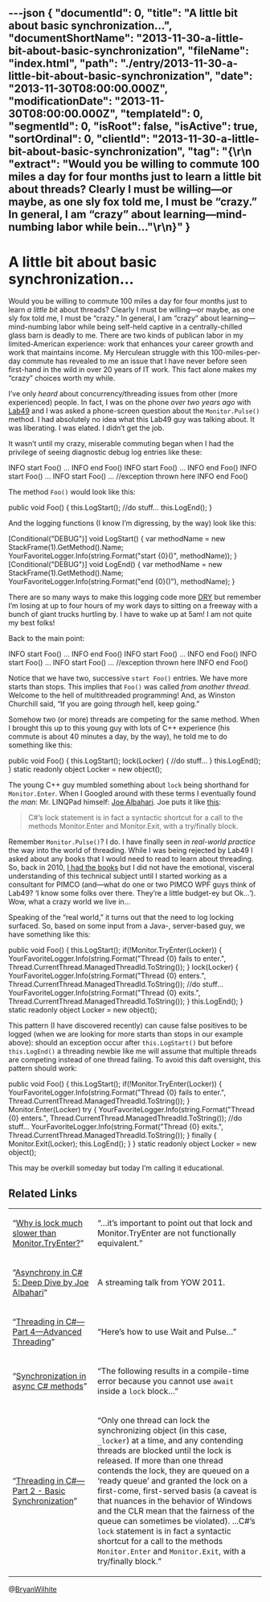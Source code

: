 ---json
{
  "documentId": 0,
  "title": "A little bit about basic synchronization…",
  "documentShortName": "2013-11-30-a-little-bit-about-basic-synchronization",
  "fileName": "index.html",
  "path": "./entry/2013-11-30-a-little-bit-about-basic-synchronization",
  "date": "2013-11-30T08:00:00.000Z",
  "modificationDate": "2013-11-30T08:00:00.000Z",
  "templateId": 0,
  "segmentId": 0,
  "isRoot": false,
  "isActive": true,
  "sortOrdinal": 0,
  "clientId": "2013-11-30-a-little-bit-about-basic-synchronization",
  "tag": "{\r\n  \"extract\": \"Would you be willing to commute 100 miles a day for four months just to learn a little bit about threads? Clearly I must be willing—or maybe, as one sly fox told me, I must be “crazy.” In general, I am “crazy” about learning—mind-numbing labor while bein...\"\r\n}"
}
---

# A little bit about basic synchronization…

Would you be willing to commute 100 miles a day for four months just to learn *a little bit* about threads? Clearly I must be willing—or maybe, as one sly fox told me, I must be “crazy.” In general, I am “crazy” about learning—mind-numbing labor while being self-held captive in a centrally-chilled glass barn is deadly to me. There are two kinds of publican labor in my limited-American experience: work that enhances your career growth and work that maintains income. My Herculean struggle with this 100-miles-per-day commute has revealed to me an issue that I have never before seen first-hand in the wild in over 20 years of IT work. This fact alone makes my “crazy” choices worth my while.

I’ve only *heard* about concurrency/threading issues from other (more experienced) people. In fact, I was on the phone *over two years ago* with [Lab49](http://www.lab49.com/) and I was asked a phone-screen question about the `Monitor.Pulse()` method. I had absolutely no idea what this Lab49 guy was talking about. It was liberating. I was elated. I didn’t get the job.

It wasn’t until my crazy, miserable commuting began when I had the privilege of seeing diagnostic debug log entries like these:

INFO start Foo()
       …
    INFO end Foo()
    INFO start Foo()
       …
    INFO end Foo()
    INFO start Foo()
       …
    INFO start Foo()
       … //exception thrown here
    INFO end Foo()

The method `Foo()` would look like this:

public void Foo()
    {
        this.LogStart();
        //do stuff…
        this.LogEnd();
    }

And the logging functions (I know I’m digressing, by the way) look like this:

[Conditional("DEBUG")]
    void LogStart()
    {
        var methodName = new StackFrame(1).GetMethod().Name;
        YourFavoriteLogger.Info(string.Format("start {0}()", methodName));
    }
    [Conditional("DEBUG")]
    void LogEnd()
    {
        var methodName = new StackFrame(1).GetMethod().Name;
        YourFavoriteLogger.Info(string.Format("end {0}()"), methodName);
    }

There are so many ways to make this logging code more [DRY](http://en.wikipedia.org/wiki/Don't_repeat_yourself) but remember I’m losing at up to four hours of my work days to sitting on a freeway with a bunch of giant trucks hurtling by. I have to wake up at 5am! I am not quite my best folks!

Back to the main point:

INFO start Foo()
       …
    INFO end Foo()
    INFO start Foo()
       …
    INFO end Foo()
    INFO start Foo()
       …
    INFO start Foo()
       … //exception thrown here
    INFO end Foo()

Notice that we have two, successive `start Foo()` entries. We have more starts than stops. This implies that `Foo()` was called *from another thread*. Welcome to the hell of multithreaded programming! And, as Winston Churchill said, “If you are going *through* hell, keep going.”

Somehow two (or more) threads are competing for the same method. When I brought this up to this young guy with lots of C++ experience (his commute is about 40 minutes a day, by the way), he told me to do something like this:

public void Foo()
    {
        this.LogStart();
        lock(Locker)
        {
            //do stuff…
        }
        this.LogEnd();
    }
    static readonly object Locker = new object();

The young C++ guy mumbled something about `lock` being shorthand for `Monitor.Enter`. When I Googled around with these terms I eventually found *the man*: Mr. LINQPad himself: [Joe Albahari](http://www.albahari.com/threading/). Joe puts it like [this](http://www.albahari.com/threading/part2.aspx):

<blockquote>

C#’s lock statement is in fact a syntactic shortcut for a call to the methods Monitor.Enter and Monitor.Exit, with a try/finally block.

</blockquote>

Remember `Monitor.Pulse()`? I do. I have finally seen *in real-world practice* the way into the world of threading. While I was being rejected by Lab49 I asked about any books that I would need to read to learn about threading. So, back in 2010, [I had the books](http://kintespace.com/rasxlog/?p=2204) but I did not have the emotional, visceral understanding of this technical subject until I started working as a consultant for PIMCO (and—what do one or two PIMCO WPF guys think of Lab49? ‘I know some folks over there. They’re a little budget-ey but Ok…’). Wow, what a crazy world we live in…

Speaking of the “real world,” it turns out that the need to log locking surfaced. So, based on some input from a Java-, server-based guy, we have something like this:

public void Foo()
    {
        this.LogStart();
        if(!Monitor.TryEnter(Locker))
        {
            YourFavoriteLogger.Info(string.Format("Thread {0} fails to enter.",
                Thread.CurrentThread.ManagedThreadId.ToString());
        }
        lock(Locker)
        {
            YourFavoriteLogger.Info(string.Format("Thread {0} enters.",
                Thread.CurrentThread.ManagedThreadId.ToString());
            //do stuff…
            YourFavoriteLogger.Info(string.Format("Thread {0} exits.",
                Thread.CurrentThread.ManagedThreadId.ToString());
        }
        this.LogEnd();
    }
    static readonly object Locker = new object();

This pattern (I have discovered recently) can cause false positives to be logged (when we are looking for more starts than stops in our example above): should an exception occur after `this.LogStart()` but before `this.LogEnd()` a threading newbie like me will assume that multiple threads are competing instead of one thread failing. To avoid this daft oversight, this pattern should work:

public void Foo()
    {
        this.LogStart();
        if(!Monitor.TryEnter(Locker))
        {
            YourFavoriteLogger.Info(string.Format("Thread {0} fails to enter.",
                Thread.CurrentThread.ManagedThreadId.ToString());
        }
        Monitor.Enter(Locker)
        try
        {
            YourFavoriteLogger.Info(string.Format("Thread {0} enters.",
                Thread.CurrentThread.ManagedThreadId.ToString());
            //do stuff…
            YourFavoriteLogger.Info(string.Format("Thread {0} exits.",
                Thread.CurrentThread.ManagedThreadId.ToString());
        }
        finally
        {
           Monitor.Exit(Locker);
           this.LogEnd();
        }
    }
    static readonly object Locker = new object();

This may be overkill someday but today I’m calling it educational.

## Related Links

<table class="WordWalkingStickTable"><tr><td>

“[Why is lock much slower than Monitor.TryEnter?](http://stackoverflow.com/questions/2416793/why-is-lock-much-slower-than-monitor-tryenter)”

</td><td>

“…it’s important to point out that lock and Monitor.TryEnter are not functionally equivalent.”

</td></tr><tr><td>

“[Asynchrony in C# 5: Deep Dive by Joe Albahari](http://yow.eventer.com/yow-2011-1004/asynchrony-in-c-5-deep-dive-by-joe-albahari-1067)”

</td><td>

A streaming talk from YOW 2011.

</td></tr><tr><td>

“[Threading in C#—Part 4—Advanced Threading](http://www.albahari.com/threading/part4.aspx)”

</td><td>

“Here’s how to use Wait and Pulse…”

</td></tr><tr><td>

“[Synchronization in async C# methods](http://www.dzhang.com/blog/2012/08/29/synchronization-in-async-csharp-methods)”

</td><td>

“The following results in a compile-time error because you cannot use `await` inside a `lock` block…”

</td></tr><tr><td>

“[Threading in C#—Part 2 - Basic Synchronization](http://www.albahari.com/threading/part2.aspx)”

</td><td>

“Only one thread can lock the synchronizing object (in this case, `_locker`) at a time, and any contending threads are blocked until the lock is released. If more than one thread contends the lock, they are queued on a ‘ready queue’ and granted the lock on a first-come, first-served basis (a caveat is that nuances in the behavior of Windows and the CLR mean that the fairness of the queue can sometimes be violated). ...C#’s `lock` statement is in fact a syntactic shortcut for a call to the methods `Monitor.Enter` and `Monitor.Exit`, with a try/finally block.”

</td></tr></table>

@[BryanWilhite](https://twitter.com/BryanWilhite)

